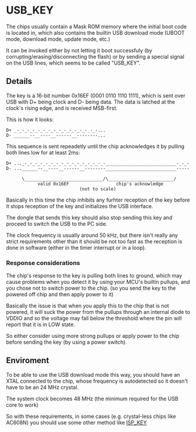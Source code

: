 # USB_KEY

The chips usually contain a Mask ROM memory where the initial boot code is located in,
which also contains the builtin USB download mode (UBOOT mode, download mode, update mode, etc.)

It can be invoked either by not letting it boot successfuly (by corrupting/erasing/disconnecting the flash)
or by sending a special signal on the USB lines, which seems to be called "USB_KEY".

## Details

The key is a 16-bit number 0x16EF (0001 0110 1110 1111), which is sent over USB with D+ being clock and D- being data.
The data is latched at the clock's rising edge, and is received MSB-first.

This is how it looks:

```
D+ _-_-_-_-_-_-_-_-_-_-_-_-_-_-_-_-...
D- ______--__----__------__--------...
```

This sequence is sent repeadetly until the chip acknowledges it by pulling both lines low for at least 2ms:

```
D+ ..._-_-_-_-_-_-_-_-_-_-_-_-_-_-_-_-___________________________-_-_-
D- ...______--__----__------__--------___________________________-----

      \______________________________/\_________________________/
            valid 0x16EF                  chip's acknowledge
                            (not to scale)
```

Basically in this time the chip inhibits any furhter reception of the key
before it stops reception of the key and initializes the USB interface.

The dongle that sends this key should also stop sending this key and proceed to switch the USB to the PC side.

The clock frequency is usually around 50 kHz, but there isn't really any strict requirements other than
it should be not too fast as the reception is done in software (either in the timer interrupt or in a loop).

### Response considerations

The chip's response to the key is pulling both lines to ground, which may cause problems
when you detect it by using your MCU's builtin pullups, and you chose not to switch power to the chip.
(so you send the key to the powered off chip and then apply power to it)

Basically the issue is that when you apply this to the chip that is not powered, it will suck the power
from the pullups through an internal diode to VDDIO and so the voltage may fall below the threshold
where the pin will report that it is in LOW state.

So either consider using more strong pullups or apply power to the chip before sending the key (by using a power switch).

## Enviroment

To be able to use the USB download mode this way, you should have an XTAL connected to the chip,
whose frequency is autodetected so it doesn't have to be an 24 MHz crystal.

The system clock becomes 48 MHz (the minimum required for the USB core to work)

So with these requirements, in some cases (e.g. crystal-less chips like AC608N) you should use some other
method like [ISP_KEY](isp-key.md)
